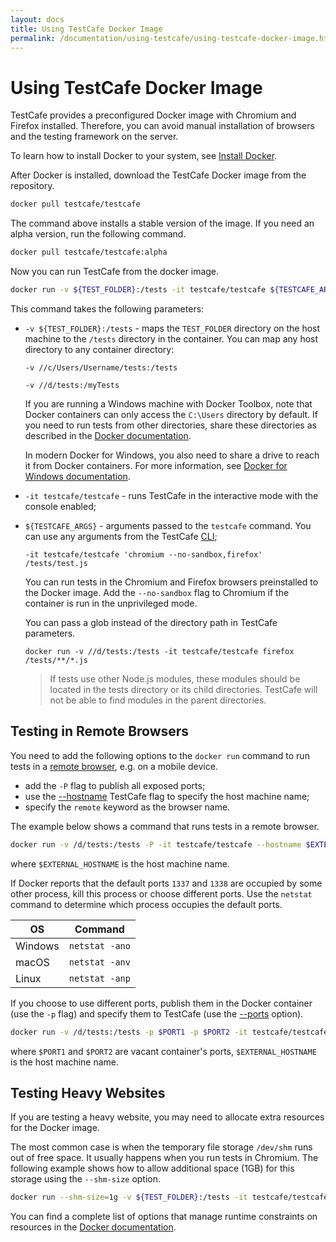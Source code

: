 ```yaml
---
layout: docs
title: Using TestCafe Docker Image
permalink: /documentation/using-testcafe/using-testcafe-docker-image.html
---
```

# Using TestCafe Docker Image

TestCafe provides a preconfigured Docker image with Chromium and Firefox installed.
Therefore, you can avoid manual installation of browsers and the testing framework on the server.

To learn how to install Docker to your system, see [Install Docker](https://docs.docker.com/engine/installation/).

After Docker is installed, download the TestCafe Docker image from the repository.

```sh
docker pull testcafe/testcafe
```

The command above installs a stable version of the image. If you need an alpha version, run the following command.

```sh
docker pull testcafe/testcafe:alpha
```

Now you can run TestCafe from the docker image.

```sh
docker run -v ${TEST_FOLDER}:/tests -it testcafe/testcafe ${TESTCAFE_ARGS}
```

This command takes the following parameters:

* `-v ${TEST_FOLDER}:/tests` - maps the `TEST_FOLDER` directory on the host machine to the `/tests` directory in the container. You can map any host directory to any container directory:

    `-v //c/Users/Username/tests:/tests`

    `-v //d/tests:/myTests`

    If you are running a Windows machine with Docker Toolbox, note that Docker containers can only access the `C:\Users` directory by default. If you need to run tests from other directories, share these directories as described in the [Docker documentation](https://docs.docker.com/toolbox/toolbox_install_windows/#optional-add-shared-directories).

    In modern Docker for Windows, you also need to share a drive to reach it from Docker containers. For more information, see [Docker for Windows documentation](https://docs.docker.com/docker-for-windows/#shared-drives).

* `-it testcafe/testcafe` - runs TestCafe in the interactive mode with the console enabled;
* `${TESTCAFE_ARGS}` - arguments passed to the `testcafe` command. You can use any arguments from the TestCafe [CLI](command-line-interface.md);

    `-it testcafe/testcafe 'chromium --no-sandbox,firefox' /tests/test.js`

    You can run tests in the Chromium and Firefox browsers preinstalled to the Docker image. Add the `--no-sandbox` flag to Chromium if the container is run in the unprivileged mode.

    You can pass a glob instead of the directory path in TestCafe parameters.

    `docker run -v //d/tests:/tests -it testcafe/testcafe firefox /tests/**/*.js`

    > If tests use other Node.js modules, these modules should be located in the tests directory or its child directories. TestCafe will not be able to find modules in the parent directories.

## Testing in Remote Browsers

You need to add the following options to the `docker run` command to run tests in a [remote browser](command-line-interface.md#remote-browsers), e.g. on a mobile device.

* add the `-P` flag to publish all exposed ports;
* use the [--hostname](command-line-interface.md#--hostname-name) TestCafe flag to specify the host machine name;
* specify the `remote` keyword as the browser name.

The example below shows a command that runs tests in a remote browser.

```sh
docker run -v /d/tests:/tests -P -it testcafe/testcafe --hostname $EXTERNAL_HOSTNAME remote /tests/test.js
```

where `$EXTERNAL_HOSTNAME` is the host machine name.

If Docker reports that the default ports `1337` and `1338` are occupied by some other process, kill this process or choose different ports. Use the `netstat` command to determine which process occupies the default ports.

OS      | Command
------- | ---------
Windows | `netstat -ano`
macOS   | `netstat -anv`
Linux   | `netstat -anp`

If you choose to use different ports, publish them in the Docker container (use the `-p` flag) and specify them to TestCafe (use the [--ports](command-line-interface.md#--ports-port1port2) option).

```sh
docker run -v /d/tests:/tests -p $PORT1 -p $PORT2 -it testcafe/testcafe --hostname $EXTERNAL_HOSTNAME --ports $PORT1,$PORT2 remote /tests/test.js
```

where `$PORT1` and `$PORT2` are vacant container's ports, `$EXTERNAL_HOSTNAME` is the host machine name.

## Testing Heavy Websites

If you are testing a heavy website, you may need to allocate extra resources for the Docker image.

The most common case is when the temporary file storage `/dev/shm` runs out of free space. It usually happens when you run tests in Chromium. The following example shows how to allow additional space (1GB) for this storage using the `--shm-size` option.

```sh
docker run --shm-size=1g -v ${TEST_FOLDER}:/tests -it testcafe/testcafe ${TESTCAFE_ARGS}
```

You can find a complete list of options that manage runtime constraints on resources in the [Docker documentation](https://docs.docker.com/engine/reference/run/#runtime-constraints-on-resources).